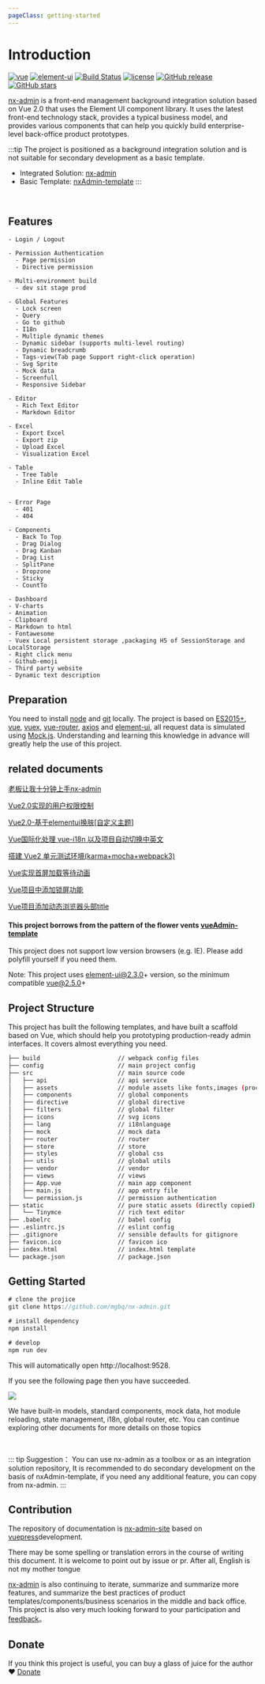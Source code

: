 ```yaml
---
pageClass: getting-started
---
```


# Introduction

[![vue](https://img.shields.io/badge/vue-2.5.10-brightgreen.svg)](https://github.com/vuejs/vue)
[![element-ui](https://img.shields.io/badge/element--ui-2.3.2-brightgreen.svg)](https://github.com/ElemeFE/element)
[![Build Status](https://travis-ci.org/mgbq/nx-admin.svg?branch=master)](https://travis-ci.org/mgbq/nx-admin)
[![license](https://img.shields.io/github/license/mashape/apistatus.svg)](https://github.com/mgbq/nx-admin/blob/master/LICENSE)
[![GitHub release](https://img.shields.io/badge/release-1.2-blue.svg)](https://github.com/mgbq/nx-admin/releases)
[![GitHub stars](https://img.shields.io/github/stars/mgbq/nx-admin.svg?style=social&label=Stars)](https://github.com/mgbq/nx-admin)

[nx-admin](https://github.com/mgbq/nx-admin) is a front-end management background integration solution based on Vue 2.0 that uses the Element 
UI component library. It uses the latest front-end technology stack, provides a typical business model, and provides various components that can help you quickly build enterprise-level back-office product prototypes.

:::tip
The project is positioned as a background integration solution and is not suitable for secondary development as a basic template.

- Integrated Solution: [nx-admin](https://github.com/mgbq/nx-admin)
- Basic Template: [nxAdmin-template](https://github.com/mgbq/nxAdmin-template)
  :::

<br/>


## Features
```
- Login / Logout

- Permission Authentication
  - Page permission
  - Directive permission

- Multi-environment build
  - dev sit stage prod
  
- Global Features
  - Lock screen
  - Query
  - Go to github
  - I18n
  - Multiple dynamic themes
  - Dynamic sidebar (supports multi-level routing)
  - Dynamic breadcrumb
  - Tags-view(Tab page Support right-click operation)
  - Svg Sprite
  - Mock data
  - Screenfull
  - Responsive Sidebar
  
- Editor
  - Rich Text Editor
  - Markdown Editor

- Excel
  - Export Excel
  - Export zip
  - Upload Excel
  - Visualization Excel

- Table
  - Tree Table
  - Inline Edit Table


- Error Page
  - 401
  - 404

- Components
  - Back To Top
  - Drag Dialog
  - Drag Kanban
  - Drag List
  - SplitPane
  - Dropzone
  - Sticky
  - CountTo

- Dashboard
- V-charts
- Animation
- Clipboard
- Markdown to html
- Fontawesome
- Vuex Local persistent storage ,packaging H5 of SessionStorage and LocalStorage
- Right click menu
- Github-emoji
- Third party website
- Dynamic text description

```

## Preparation

You need to install [node](http://nodejs.org/) and [git](https://git-scm.com/) locally. The project is based on [ES2015+](http://es6.ruanyifeng.com/), [vue](https://cn.vuejs.org/index.html), [vuex](https://vuex.vuejs.org/zh-cn/), [vue-router](https://router.vuejs.org/zh-cn/), [axios](https://github.com/axios/axios) and [element-ui](https://github.com/ElemeFE/element), all request data is simulated using [Mock.js](https://github.com/nuysoft/Mock).
 Understanding and learning this knowledge in advance will greatly help the use of this project.
 
 ## related documents
[老板让我十分钟上手nx-admin](https://juejin.im/post/5b43226c51882519ad616c2a)

[Vue2.0实现的用户权限控制](http://blog.csdn.net/qq_32340877/article/details/79416344)

[Vue2.0-基于elementui换肤[自定义主题]](https://blog.csdn.net/qq_32340877/article/details/80176987)

[Vue国际化处理 vue-i18n 以及项目自动切换中英文](https://blog.csdn.net/qq_32340877/article/details/80148913)

[搭建 Vue2 单元测试环境(karma+mocha+webpack3)](https://juejin.im/post/5b051519f265da0b8f62e94e)

[Vue实现首屏加载等待动画](https://juejin.im/post/5b336699e51d4558a846dcc2)

[Vue项目中添加锁屏功能](https://juejin.im/post/5b35e05ee51d4558a75ea159)

[Vue项目添加动态浏览器头部title](https://juejin.im/post/5b446e24e51d45194d4fce14)

#### This project borrows from the pattern of the flower vents  [vueAdmin-template](https://github.com/PanJiaChen/vueAdmin-template)

This project does not support low version browsers (e.g. IE). Please add polyfill yourself if you need them.

Note: This project uses element-ui@2.3.0+ version, so the minimum compatible vue@2.5.0+


## Project Structure

This project has built the following templates, and have built a scaffold based on Vue, which should help you prototyping production-ready admin interfaces. It covers almost everything you need.

```bash
├── build                      // webpack config files
├── config                     // main project config
├── src                        // main source code
│   ├── api                    // api service
│   ├── assets                 // module assets like fonts,images (processed by webpack)
│   ├── components             // global components
│   ├── directive              // global directive
│   ├── filters                // global filter
│   ├── icons                  // svg icons
│   ├── lang                   // i18nlanguage
│   ├── mock                   // mock data
│   ├── router                 // router
│   ├── store                  // store
│   ├── styles                 // global css
│   ├── utils                  // global utils
│   ├── vendor                 // vendor
│   ├── views                  // views
│   ├── App.vue                // main app component
│   ├── main.js                // app entry file
│   └── permission.js          // permission authentication
├── static                     // pure static assets (directly copied)
│   └── Tinymce                // rich text editor
├── .babelrc                   // babel config
├── .eslintrc.js               // eslint config
├── .gitignore                 // sensible defaults for gitignore
├── favicon.ico                // favicon ico
├── index.html                 // index.html template
└── package.json               // package.json

```
## Getting Started
```js
# clone the projice
git clone https://github.com/mgbq/nx-admin.git

# install dependency
npm install

# develop
npm run dev
```

This will automatically open http://localhost:9528.

If you see the following page then you have succeeded.

![](https://mgbq.github.io/onlinePreview/nxadmin.png)

We have built-in models, standard components, mock data, hot module reloading, state management, i18n, global router, etc. You can continue exploring other documents for more details on those topics

<br/>

::: tip 
Suggestion： You can use nx-admin as a toolbox or as an integration solution repository, It is recommended to do secondary development on the basis of nxAdmin-template, if you need any additional feature, you can copy from nx-admin.
:::

## Contribution

The repository of documentation is [nx-admin-site](https://github.com/mgbq/nx-admin-site) based on [vuepress](https://github.com/vuejs/vuepress)development.

There may be some spelling or translation errors in the course of writing this document. It is welcome to point out by issue or pr. After all, English is not my mother tongue

 [nx-admin](https://github.com/mgbq/nx-admin)  is also continuing to iterate, summarize and summarize more features, and summarize the best practices of product templates/components/business scenarios in the middle and back office. This project is also very much looking forward to your participation and [feedback](https://github.com/mgbq/nx-admin/issues)。

## Donate


If you think this project is useful, you can buy a glass of juice for the author ❤️
[Donate](/donate/)

